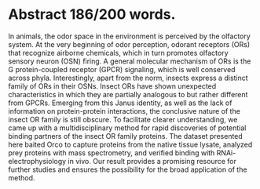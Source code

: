 # Abstract 186/200 words.
In animals, the odor space in the environment is perceived by the olfactory system. At the very beginning of odor perception, odorant receptors (ORs) that recognize airborne chemicals, which in turn promotes olfactory sensory neuron (OSN) firing. A general molecular mechanism of ORs is the G protein-coupled receptor (GPCR) signaling, which is well conserved across phyla. Interestingly, apart from the norm, insects express a distinct family of ORs in their OSNs. Insect ORs have shown unexpected characteristics in which they are partially analogous to but rather different from GPCRs. Emerging from this Janus identity, as well as the lack of information on protein-protein interactions, the conclusive nature of the insect OR family is still obscure. To facilitate clearer understanding, we came up with a multidisciplinary method for rapid discoveries of potential binding partners of the insect OR family proteins. The dataset presented here baited Orco to capture proteins from the native tissue lysate, analyzed prey proteins with mass spectrometry, and verified binding with RNAi-electrophysiology in vivo. Our result provides a promising resource for further studies and ensures the possibility for the broad application of the method.